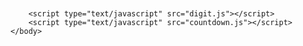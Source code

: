<html>
	<head>
	<meta charset="UTF-8">
	<title></title>
	</head>
	<body scroll="no">
		<canvas id="canvas" style="display:block;margin:50px auto;z-index:-1;">
		</canvas>
		
		<script type="text/javascript" src="digit.js"></script>
		<script type="text/javascript" src="countdown.js"></script>
	</body>
</html>
